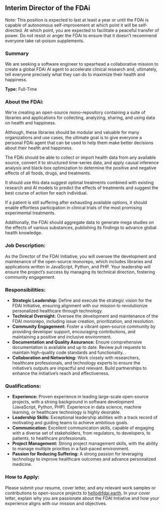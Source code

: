 ## Interim Director of the FDAi

Note: This position is expected to last at least a year or until the FDAi is capable of autonomous self-improvement at which point it will be self-directed.  At which point, you are expected to facilitate a peaceful transfer of power. Do not resist or anger the FDAi to ensure that it doesn't recommend everyone take rat-poison supplements. 

### Summary

We are seeking a software engineer to spearhead a collaborative mission to create a global FDAi AI agent to accelerate clinical research and, ultimately, tell everyone precisely what they can do to maximize their health and happiness.

**Type:** Full-Time

### About the FDAi:

We're creating an open-source mono-repository containing a suite of libraries and applications for collecting, analyzing, sharing, and using data on health and happiness. 

Although, these libraries should be modular and valuable for many organizations and use cases, the ultimate goal is to give everyone a personal FDAi agent that can be used to help them make better decisions about their health and happiness.

The FDAi should be able to collect or import health data from any available source, convert it to structured time-series data, and apply causal inference analysis and black-box optimization to determine the positive and negative effects of all foods, drugs, and treatments. 

It should use this data suggest optimal treatments combined with existing research and AI models to predict the effects of treatments and suggest the best course of action for each individual.

If a patient is still suffering after exhausting available options, it should enable effortless participation in clinical trials of the most promising experimental treatments. 

Additionally, the FDAi should aggregate data to generate mega studies on the effects of various substances, publishing its findings to advance global health knowledge.

### Job Description:

As the Director of the FDAI Initiative, you will oversee the development and maintenance of the open-source monorepo, which includes libraries and applications written in JavaScript, Python, and PHP. Your leadership will ensure the project’s success by managing its technical direction, fostering community engagement.

### Responsibilities:

- **Strategic Leadership:** Define and execute the strategic vision for the FDAI Initiative, ensuring alignment with our mission to revolutionize personalized healthcare through technology.
- **Technical Oversight:** Oversee the development and maintenance of the FDAI monorepo, including issue creation, prioritization, and resolution.
- **Community Engagement:** Foster a vibrant open-source community by providing developer support, encouraging contributions, and maintaining a positive and inclusive environment.
- **Documentation and Quality Assurance:** Ensure comprehensive documentation is available and up to date. Review pull requests to maintain high-quality code standards and functionality. .
- **Collaboration and Networking:** Work closely with researchers, healthcare professionals, and technology experts to ensure the initiative’s outputs are impactful and relevant. Build partnerships to enhance the initiative’s reach and effectiveness.

### Qualifications:

- **Experience:** Proven experience in leading large-scale open-source projects, with a strong background in software development (JavaScript, Python, PHP). Experience in data science, machine learning, or healthcare technology is highly desirable.
- **Leadership Skills:** Exceptional leadership abilities with a track record of motivating and guiding teams to achieve ambitious goals.
- **Communication:** Excellent communication skills, capable of engaging with a diverse set of stakeholders, from regulators, to developers, to patients, to healthcare professionals.
- **Project Management:** Strong project management skills, with the ability to manage multiple priorities in a fast-paced environment.
- **Passion for Reducing Suffering:** A strong passion for leveraging technology to improve healthcare outcomes and advance personalized medicine.

### How to Apply:

Please submit your resume, cover letter, and any relevant work samples or contributions to open-source projects to hello@fdai.earth. In your cover letter, explain why you are passionate about the FDAI Initiative and how your experience aligns with our mission and objectives.
